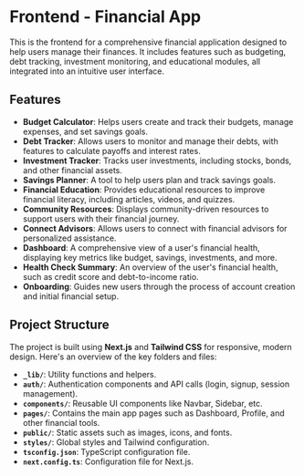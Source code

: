# Frontend - Financial App

This is the frontend for a comprehensive financial application designed to help users manage their finances. It includes features such as budgeting, debt tracking, investment monitoring, and educational modules, all integrated into an intuitive user interface.

## Features

- **Budget Calculator**: Helps users create and track their budgets, manage expenses, and set savings goals.
- **Debt Tracker**: Allows users to monitor and manage their debts, with features to calculate payoffs and interest rates.
- **Investment Tracker**: Tracks user investments, including stocks, bonds, and other financial assets.
- **Savings Planner**: A tool to help users plan and track savings goals.
- **Financial Education**: Provides educational resources to improve financial literacy, including articles, videos, and quizzes.
- **Community Resources**: Displays community-driven resources to support users with their financial journey.
- **Connect Advisors**: Allows users to connect with financial advisors for personalized assistance.
- **Dashboard**: A comprehensive view of a user's financial health, displaying key metrics like budget, savings, investments, and more.
- **Health Check Summary**: An overview of the user's financial health, such as credit score and debt-to-income ratio.
- **Onboarding**: Guides new users through the process of account creation and initial financial setup.

## Project Structure

The project is built using **Next.js** and **Tailwind CSS** for responsive, modern design. Here's an overview of the key folders and files:

- **`_lib/`**: Utility functions and helpers.
- **`auth/`**: Authentication components and API calls (login, signup, session management).
- **`components/`**: Reusable UI components like Navbar, Sidebar, etc.
- **`pages/`**: Contains the main app pages such as Dashboard, Profile, and other financial tools.
- **`public/`**: Static assets such as images, icons, and fonts.
- **`styles/`**: Global styles and Tailwind configuration.
- **`tsconfig.json`**: TypeScript configuration file.
- **`next.config.ts`**: Configuration file for Next.js.
